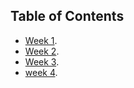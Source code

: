 ## Table of Contents

- [Week 1](./week1.md).
- [Week 2](./week2.md).
- [Week 3](./Week3.md).
- [week 4](./week4.md).
